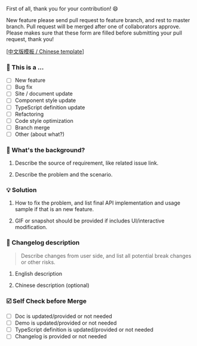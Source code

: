 First of all, thank you for your contribution! 😄

New feature please send pull request to feature branch, and rest to master branch.
Pull request will be merged after one of collaborators approve.
Please makes sure that these form are filled before submitting your pull request, thank you!

[[中文版模板 / Chinese template](https://github.com/ant-design/ant-design/blob/master/.github/PULL_REQUEST_TEMPLATE/pr_cn.md)]

### 🤔 This is a ...

- [ ] New feature
- [ ] Bug fix
- [ ] Site / document update
- [ ] Component style update
- [ ] TypeScript definition update
- [ ] Refactoring
- [ ] Code style optimization
- [ ] Branch merge
- [ ] Other (about what?)

### 👻 What's the background?

1. Describe the source of requirement, like related issue link.

2. Describe the problem and the scenario.

### 💡 Solution

1. How to fix the problem, and list final API implementation and usage sample if that is an new feature.

2. GIF or snapshot should be provided if includes UI/interactive modification.

### 📝 Changelog description

> Describe changes from user side, and list all potential break changes or other risks.

1. English description

2. Chinese description (optional)

### ☑️ Self Check before Merge

- [ ] Doc is updated/provided or not needed
- [ ] Demo is updated/provided or not needed
- [ ] TypeScript definition is updated/provided or not needed
- [ ] Changelog is provided or not needed
